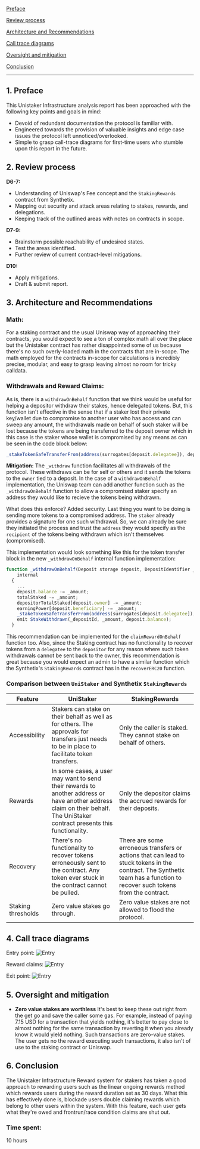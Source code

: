 [Preface](#1-preface)

[Review process](#2-review-process)

[Architecture and Recommendations](#3-architecture-and-recommendations)

[Call trace diagrams](#4-call-trace-diagrams)

[Oversight and mitigation](#5-oversight-and-mitigation)

[Conclusion](#6-conclusion)

***

## **1. Preface**

This Unistaker Infrastructure analysis report has been approached with the following key points and goals in mind:

- Devoid of redundant documentation the protocol is familiar with.
- Engineered towards the provision of valuable insights and edge case issues the protocol left unnoticed/overlooked.
- Simple to grasp call-trace diagrams for first-time users who stumble upon this report in the future.

## **2. Review process**

**D6-7:**

- Understanding of Uniswap's Fee concept and the `StakingRewards` contract from Synthetix.
- Mapping out security and attack areas relating to stakes, rewards, and delegations.
- Keeping track of the outlined areas with notes on contracts in scope.

**D7-9:**

- Brainstorm possible reachability of undesired states.
- Test the areas identified.
- Further review of current contract-level mitigations.

**D10:**

- Apply mitigations.
- Draft & submit report.

## **3. Architecture and Recommendations**

### Math:

For a staking contract and the usual Uniswap way of approaching their contracts, you would expect to see a ton of complex math all over the place but the Unistaker contract has rather disappointed some of us because there's no such overly-loaded math in the contracts that are in-scope. The math employed for the contracts in-scope for calculations is incredibly precise, modular, and easy to grasp leaving almost no room for tricky calldata.


### Withdrawals and Reward Claims:
As is, there is a `withdrawOnBehalf` function that we think would be useful for helping a depositor withdraw their stakes, hence delegated tokens. But, this function isn't effective in the sense that if a staker lost their private key/wallet due to compromise to another user who has access and can sweep any amount, the withdrawals made on behalf of such staker will be lost because the tokens are being transferred to the deposit owner which in this case is the staker whose wallet is compromised by any means as can be seen in the code block below:

```js
_stakeTokenSafeTransferFrom(address(surrogates[deposit.delegatee]), deposit.owner, _amount);
```

**Mitigation:**
The `_withdraw` function facilitates all withdrawals of the protocol. These withdraws can be for self or others and it sends the tokens to the `owner` tied to a deposit. In the case of a `withdrawOnBehalf` implementation, the Uniswap team can add another function such as the `_withdrawOnBehalf` function to allow a compromised staker specify an address they would like to recieve the tokens being withdrawn. 

What does this enforce? Added security. Last thing you want to be doing is sending more tokens to a compromised address. The `staker` already provides a signature for one such withdrawal. So, we can already be sure they initiated the process and trust the `address` they would specify as the `recipient` of the tokens being withdrawn which isn't themselves (compromised).

This implementation would look something like this for the token transfer block in the new `_withdrawOnBehalf` internal function implementation:

```js
function _withdrawOnBehalf(Deposit storage deposit, DepositIdentifier _depositId, uint256 _amount, address _recipient)
    internal
  {
    ...
    deposit.balance -= _amount;
    totalStaked -= _amount;
    depositorTotalStaked[deposit.owner] -= _amount;
    earningPower[deposit.beneficiary] -= _amount;
    _stakeTokenSafeTransferFrom(address(surrogates[deposit.delegatee]), _recipient, _amount);
    emit StakeWithdrawn(_depositId, _amount, deposit.balance);
  }
```

This recommendation can be implemented for the `claimRewardOnBehalf` function too. Also, since the Staking contract has no functionality to recover tokens from a `delegatee` to the `depositor` for any reason where such token withdrawals cannot be sent back to the owner, this recommendation is great because you would expect an admin to have a similar function which the Synthetix's `StakingRewards` contract has in the `recoverERC20` function.

### Comparison between `UniStaker` and Synthetix `StakingRewards`
 
| Feature  | UniStaker  | StakingRewards  |
|---|---|---|
| Accessibility  | Stakers can stake on their behalf as well as for others. The approvals for transfers just needs to be in place to facilitate token transfers. | Only the caller is staked. They cannot stake on behalf of others. |
| Rewards  | In some cases, a user may want to send their rewards to another address or have another address claim on their behalf. The UniStaker contract presents this functionality.  | Only the depositor claims the accrued rewards for their deposits.   |
| Recovery  | There's no functionality to recover tokens erroneously sent to the contract. Any token ever stuck in the contract cannot be pulled.  | There are some erroneous transfers or actions that can lead to stuck tokens in the contract. The Synthetix team has a function to recover such tokens from the contract. |
| Staking thresholds  | Zero value stakes go through.  | Zero value stakes are not allowed to flood the protocol.  |

## **4. Call trace diagrams**
Entry point:
![Entry](https://rexjoseph.github.io/images/unistaker-entry.png)

Reward claims:
![Entry](https://rexjoseph.github.io/images/unistaker-reward-claim.png)

Exit point:
![Entry](https://rexjoseph.github.io/images/unistaker-exit.png)

## **5. Oversight and mitigation**
- **Zero value stakes are worthless** It's best to keep these out right from the get go and save the caller some gas. For example, instead of paying 7.15 USD for a transaction that yields nothing, it's better to pay close to almost nothing for the same transaction by reverting it when you already know it would yield nothing. Such transactions are zero-value stakes. The user gets no the reward executing such transactions, it also isn't of use to the staking contract or Uniswap.

## **6. Conclusion**
The Unistaker Infrastructure Reward system for stakers has taken a good approach to rewarding users such as the linear ongoing rewards method which rewards users during the reward duration set as 30 days. What this has effectively done is, blockade users double claiming rewards which belong to other users within the system. With this feature, each user gets what they're owed and frontrun/race condition claims are shut out.

### Time spent:
10 hours